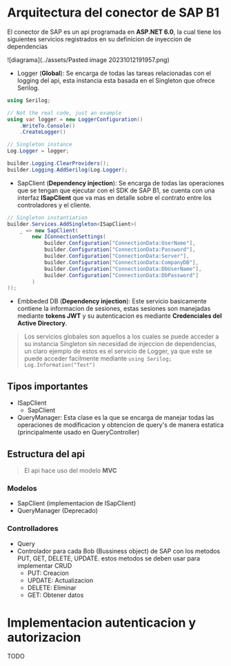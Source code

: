 # Arquitectura del conector de SAP B1

El conector de SAP es un api programada en **ASP.NET 6.0**, la cual tiene los siguientes servicios registrados en su definicion de inyeccion de dependencias

![diagrama](../assets/Pasted image 20231012191957.png)

- Logger (**Global**): Se encarga de todas las tareas relacionadas con el logging del api, esta instancia esta basada en el Singleton que ofrece Serilog.

```cs
using Serilog;

// Not the real code, just an example
using var logger = new LoggerConfiguration()
    .WriteTo.Console()
    .CreateLogger()

// Singleton instance
Log.Logger = logger;

builder.Logging.ClearProviders();
builder.Logging.AddSerilog(Log.Logger);
```

- SapClient (**Dependency injection**): Se encarga de todas las operaciones que se tengan que ejecutar con el SDK de SAP B1, se cuenta con una interfaz **ISapClient** que va mas en detalle sobre el contrato entre los controladores y el cliente.

```cs
// Singleton instantiation
builder.Services.AddSingleton<ISapClient>(
    _ => new SapClient(
        new IConnectionSettings(
            builder.Configuration["ConnectionData:UserName"],
            builder.Configuration["ConnectionData:Password"],
            builder.Configuration["ConnectionData:Server"],
            builder.Configuration["ConnectionData:CompanyDB"],
            builder.Configuration["ConnectionData:DbUserName"],
            builder.Configuration["ConnectionData:DbPassword"]
        )
));
```

- Embbeded DB (**Dependency injection**): Este servicio basicamente contiene la informacion de sesiones, estas sesiones son manejadas mediante **tokens JWT** y su autenticacion es mediante **Credenciales del Active Directory**.

> Los servicios globales son aquellos a los cuales se puede acceder a su instancia Singleton sin necesidad de injeccion de dependencias, un claro ejemplo de estos es el servicio de Logger, ya que este se puede acceder facilmente mediante `using Serilog; Log.Information("Test")`

## Tipos importantes

- ISapClient
    - SapClient
- QueryManager: Esta clase es la que se encarga de manejar todas las operaciones de modificacion y obtencion de query's de manera estatica (principalmente usado en QueryController)

## Estructura del api

> El api hace uso del modelo **MVC**

### Modelos

- SapClient (implementacion de ISapClient)
- QueryManager (Deprecado)

### Controlladores

- Query
- Controlador para cada Bob (Bussiness object) de SAP con los metodos PUT, GET, DELETE, UPDATE. estos metodos se deben usar para implementar CRUD
    - PUT: Creacion
    - UPDATE: Actualizacion
    - DELETE: Eliminar
    - GET: Obtener datos

# Implementacion autenticacion y autorizacion

TODO


